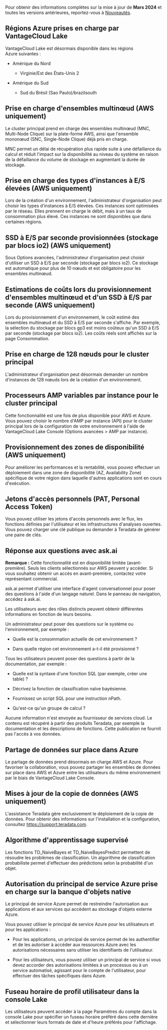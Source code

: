 Pour obtenir des informations complètes sur la mise à jour de **Mars 2024** et toutes les versions antérieures, reportez-vous à [Nouveautés](https://docs.teradata.com/access/sources/dita/topic?dita:mapPath=phg1621910019905.ditamap&dita:ditavalPath=pny1626732985837.ditaval&dita:topicPath=lpz1632246643646.dita).

Régions Azure prises en charge par VantageCloud Lake
----------------------------------------------------

VantageCloud Lake est désormais disponible dans les régions Azure suivantes :

-   Amérique du Nord

    -   Virginie/Est des États-Unis 2

-   Amérique du Sud

    -   Sud du Brésil (Sao Paulo)/brazilsouth

Prise en charge d'ensembles multinœud (AWS uniquement)
------------------------------------------------------

Le cluster principal prend en charge des ensembles multinœud (MNC, Multi-Node Clique) sur la plate-forme AWS, ainsi que l'ensemble mononœud (SNC, Single-Node Clique) déjà pris en charge.

MNC permet un délai de récupération plus rapide suite à une défaillance du calcul et réduit l'impact sur la disponibilité au niveau du système en raison de la défaillance du volume de stockage en augmentant la durée de stockage.

Prise en charge des types d'instances à E/S élevées (AWS uniquement)
--------------------------------------------------------------------

Lors de la création d'un environnement, l'administrateur d'organisation peut choisir les types d'instances à E/S élevées. Ces instances sont optimisées par le réseau. Elles prennent en charge le débit, mais à un taux de consommation plus élevé. Ces instances ne sont disponibles que dans certaines régions.

SSD à E/S par seconde provisionnées (stockage par blocs io2) (AWS uniquement)
-----------------------------------------------------------------------------

Sous Options avancées, l'administrateur d'organisation peut choisir d'utiliser un SSD à E/S par seconde (stockage par blocs io2). Ce stockage est automatique pour plus de 10 nœuds et est obligatoire pour les ensembles multinœud.

Estimations de coûts lors du provisionnement d'ensembles multinœud et d'un SSD à E/S par seconde (AWS uniquement)
-----------------------------------------------------------------------------------------------------------------

Lors du provisionnement d'un environnement, le coût estimé des ensembles multinœud et du SSD à E/S par seconde s'affiche. Par exemple, la sélection du stockage par blocs gp3 est moins coûteux qu'un SSD à E/S par seconde (stockage par blocs io2). Les coûts réels sont affichés sur la page Consommation.

Prise en charge de 128 nœuds pour le cluster principal
------------------------------------------------------

L'administrateur d'organisation peut désormais demander un nombre d'instances de 128 nœuds lors de la création d'un environnement.

Processeurs AMP variables par instance pour le cluster principal
----------------------------------------------------------------

Cette fonctionnalité est une fois de plus disponible pour AWS et Azure. Vous pouvez choisir le nombre d'AMP par instance (API) pour le cluster principal lors de la configuration de votre environnement à l'aide de VantageCloud Lake Console (Options avancées \> AMP par instance).

Provisionnement des zones de disponibilité (AWS uniquement)
-----------------------------------------------------------

Pour améliorer les performances et la rentabilité, vous pouvez effectuer un déploiement dans une zone de disponibilité (AZ, Availability Zone) spécifique de votre région dans laquelle d'autres applications sont en cours d'exécution.

Jetons d'accès personnels (PAT, Personal Access Token)
------------------------------------------------------

Vous pouvez utiliser les jetons d'accès personnels avec le flux, les fonctions définies par l'utilisateur et les infrastructures d'analyses ouvertes. Vous pouvez charger une clé publique ou demander à Teradata de générer une paire de clés.

Réponse aux questions avec ask.ai
---------------------------------

**Remarque :** Cette fonctionnalité est en disponibilité limitée (avant-première). Seuls les clients sélectionnés sur AWS peuvent y accéder. Si vous souhaitez obtenir un accès en avant-première, contactez votre représentant commercial.

ask.ai permet d'utiliser une interface d'agent conversationnel pour poser des questions à l'aide d'un langage naturel. Dans le panneau de navigation, accédez à ask.ai.

Les utilisateurs avec des rôles distincts peuvent obtenir différentes informations en fonction de leurs besoins.

Un administrateur peut poser des questions sur le système ou l'environnement, par exemple :

-   Quelle est la consommation actuelle de cet environnement ?

-   Dans quelle région cet environnement a-t-il été provisionné ?

Tous les utilisateurs peuvent poser des questions à partir de la documentation, par exemple :

-   Quelle est la syntaxe d'une fonction SQL (par exemple, créer une table) ?

-   Décrivez la fonction de classification naïve bayésienne.

-   Fournissez un script SQL pour une instruction nPath.

-   Qu'est-ce qu'un groupe de calcul ?

Aucune information n'est envoyée au fournisseur de services cloud. Le contenu est récupéré à partir des produits Teradata, par exemple la documentation et les descriptions de fonctions. Cette publication ne fournit pas l'accès à vos données.

Partage de données sur place dans Azure
---------------------------------------

Le partage de données prend désormais en charge AWS et Azure. Pour favoriser la collaboration, vous pouvez partager les ensembles de données sur place dans AWS et Azure entre les utilisateurs du même environnement par le biais de VantageCloud Lake Console.

Mises à jour de la copie de données (AWS uniquement)
----------------------------------------------------

L'assistance Teradata gère exclusivement le déploiement de la copie de données. Pour obtenir des informations sur l'installation et la configuration, consultez https://support.teradata.com.

Algorithme d'apprentissage supervisé
------------------------------------

Les fonctions TD\_NaiveBayes et TD\_NaiveBayesPredict permettent de résoudre les problèmes de classification. Un algorithme de classification probabiliste permet d'effectuer des prédictions selon la probabilité d'un objet.

Autorisation du principal de service Azure prise en charge sur la banque d'objets native
----------------------------------------------------------------------------------------

Le principal de service Azure permet de restreindre l'autorisation aux applications et aux services qui accèdent au stockage d'objets externe Azure.

Vous pouvez utiliser le principal de service Azure pour les utilisateurs et pour les applications :

-   Pour les applications, un principal de service permet de les authentifier et de les autoriser à accéder aux ressources Azure avec les autorisations nécessaires sans utiliser les identifiants de l'utilisateur.

-   Pour les utilisateurs, vous pouvez utiliser un principal de service si vous devez accorder des autorisations limitées à un processus ou à un service automatisé, agissant pour le compte de l'utilisateur, pour effectuer des tâches spécifiques dans Azure.

Fuseau horaire de profil utilisateur dans la console Lake
---------------------------------------------------------

Les utilisateurs peuvent accéder à la page Paramètres du compte dans la console Lake pour spécifier un fuseau horaire préféré dans cette dernière et sélectionner leurs formats de date et d'heure préférés pour l'affichage.
